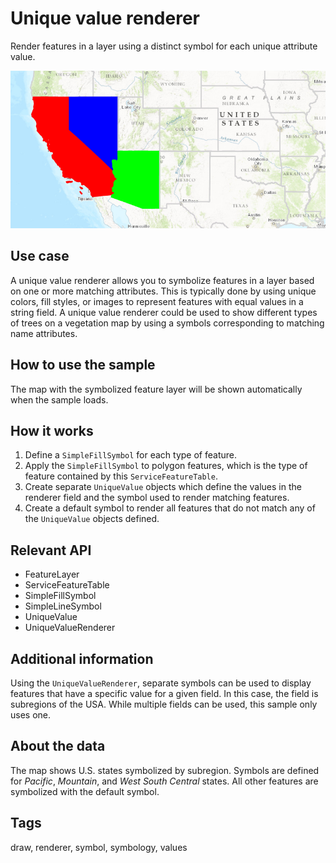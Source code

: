 # Unique value renderer

Render features in a layer using a distinct symbol for each unique attribute value.

![Image of unique value renderer](UniqueValueRenderer.png)

## Use case

A unique value renderer allows you to symbolize features in a layer based on one or more matching attributes. This is typically done by using unique colors, fill styles, or images to represent features with equal values in a string field. A unique value renderer could be used to show different types of trees on a vegetation map by using a symbols corresponding to matching name attributes.

## How to use the sample

The map with the symbolized feature layer will be shown automatically when the sample loads.

## How it works

1. Define a `SimpleFillSymbol` for each type of feature.
2. Apply the `SimpleFillSymbol` to polygon features, which is the type of feature contained by this `ServiceFeatureTable`.
3. Create separate `UniqueValue` objects which define the values in the renderer field and the symbol used to render matching features.
4. Create a default symbol to render all features that do not match any of the `UniqueValue` objects defined.

## Relevant API

* FeatureLayer
* ServiceFeatureTable
* SimpleFillSymbol
* SimpleLineSymbol
* UniqueValue
* UniqueValueRenderer

## Additional information

Using the `UniqueValueRenderer`, separate symbols can be used to display features that have a specific value for a given field. In this case, the field is subregions of the USA. While multiple fields can be used, this sample only uses one.

## About the data

The map shows U.S. states symbolized by subregion. Symbols are defined for *Pacific*, *Mountain*, and *West South Central* states. All other features are symbolized with the default symbol.

## Tags

draw, renderer, symbol, symbology, values
